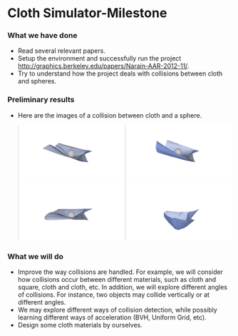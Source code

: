 # Cloth Simulator-Milestone

### What we have done

- Read several relevant papers.
- Setup the environment and successfully run the project http://graphics.berkeley.edu/papers/Narain-AAR-2012-11/.
- Try to understand how the project deals with collisions between cloth and spheres.

### Preliminary results

- Here are the images of a collision between cloth and a sphere.

  <img src="0.png" />

  

### What we will do

- Improve the way collisions are handled. For example, we will consider how collisions occur between different materials, such as cloth and square, cloth and cloth, etc. In addition, we will explore different angles of collisions. For instance, two objects may collide vertically or at different angles.
- We may explore different ways of collision detection, while possibly learning different ways of acceleration (BVH, Uniform Grid, etc).
- Design some cloth materials by ourselves.
